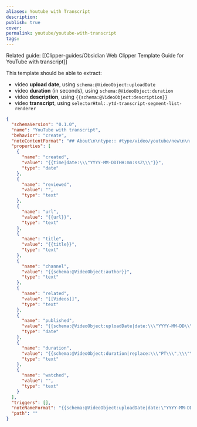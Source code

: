 ```yaml
---
aliases: Youtube with Transcript
description:
publish: true
cover:
permalink: youtube/youtube-with-transcript
tags:
---
```


Related guide: [[Clipper-guides/Obsidian Web Clipper Template Guide for YouTube with transcript]]

This template should be able to extract:
- video **upload date**, using `schema:@VideoObject:uploadDate`
- video **duration** (in seconds), using `schema:@VideoObject:duration`
- video **description**, using `{{schema:@VideoObject:description}}`
- video **transcript**, using `selectorHtml:.ytd-transcript-segment-list-renderer`

```json
{
  "schemaVersion": "0.1.0",
  "name": "YouTube with transcript",
  "behavior": "create",
  "noteContentFormat": "## About\n\ntype:: #type/video/youtube/new\n\n![{{title}}]({{url}})\n\n## Description\n\n{{schema:@VideoObject:description}}\n\n## Notes\n\nYT=\n\n\n## Transcript\n\n{{selectorHtml:.ytd-transcript-segment-list-renderer|replace:\"&nbsp;\":\" \"|join|markdown}}",
  "properties": [
    {
      "name": "created",
      "value": "{{time|date:\\\"YYYY-MM-DDTHH:mm:ssZ\\\"}}",
      "type": "date"
    },
    {
      "name": "reviewed",
      "value": "",
      "type": "text"
    },
    {
      "name": "url",
      "value": "{{url}}",
      "type": "text"
    },
    {
      "name": "title",
      "value": "{{title}}",
      "type": "text"
    },
    {
      "name": "channel",
      "value": "{{schema:@VideoObject:author}}",
      "type": "text"
    },
    {
      "name": "related",
      "value": "[[Videos]]",
      "type": "text"
    },
    {
      "name": "published",
      "value": "{{schema:@VideoObject:uploadDate|date:\\\"YYYY-MM-DD\\\"}}",
      "type": "date"
    },
    {
      "name": "duration",
      "value": "{{schema:@VideoObject:duration|replace:\\\"PT\\\",\\\"\\\",\\\"S\\\",\\\"\\\"}}",
      "type": "text"
    },
    {
      "name": "watched",
      "value": "",
      "type": "text"
    }
  ],
  "triggers": [],
  "noteNameFormat": "{{schema:@VideoObject:uploadDate|date:\"YYYY-MM-DD\"|safe_name}} VIDEO {{schema:@VideoObject:author}} - {{title|safe_name}}",
  "path": ""
}
```
